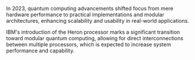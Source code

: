 In 2023, quantum computing advancements shifted focus from mere hardware performance to practical implementations and modular architectures, enhancing scalability and usability in real-world applications.

IBM's introduction of the Heron processor marks a significant transition toward modular quantum computing, allowing for direct interconnections between multiple processors, which is expected to increase system performance and capability. 